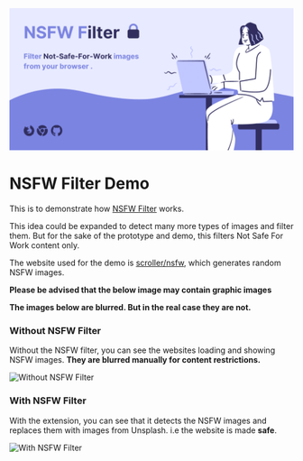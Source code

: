 ![Preview](https://github.com/navendu-pottekkat/files/blob/master/nsfw-filter/preview.png)

# NSFW Filter Demo

This is to demonstrate how [NSFW Filter](https://github.com/navendu-pottekkat/nsfw-filter) works.

This idea could be expanded to detect many more types of images and filter them. But for the sake of the prototype and demo, this filters Not Safe For Work content only.

The website used for the demo is [scroller/nsfw](https://scrolller.com/nsfw), which generates random NSFW images.

**Please be advised that the below image may contain graphic images**

**The images below are blurred. But in the real case they are not.**

### Without NSFW Filter

Without the NSFW filter, you can see the websites loading and showing NSFW images. **They are blurred manually for content restrictions.**

![Without NSFW Filter](https://github.com/navendu-pottekkat/files/blob/master/nsfw-filter/without_extension.gif)

### With NSFW Filter

With the extension, you can see that it detects the NSFW images and replaces them with images from Unsplash. i.e the website is made **safe**.

![With NSFW Filter](https://github.com/navendu-pottekkat/files/blob/master/nsfw-filter/with_extension.gif)
